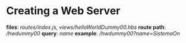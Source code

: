 
# Creating a Web Server

**files**: _routes/index.js_, _views/helloWorldDummy00.hbs_ 
**route path**: _/hwdummy00_
**query**: _name_
**example**: _/hwdummy00?name=SistemaOn_